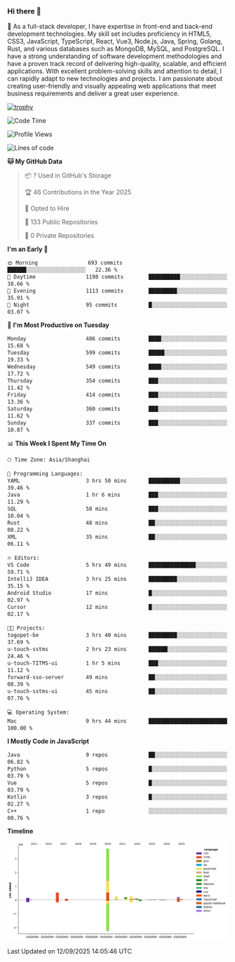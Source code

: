 ### Hi there 👋

🌱 As a full-stack developer, I have expertise in front-end and back-end development technologies. My skill set includes proficiency in HTML5, CSS3, JavaScript, TypeScript, React, Vue3, Node.js, Java, Spring, Golang, Rust, and various databases such as MongoDB, MySQL, and PostgreSQL. I have a strong understanding of software development methodologies and have a proven track record of delivering high-quality, scalable, and efficient applications. With excellent problem-solving skills and attention to detail, I can rapidly adapt to new technologies and projects. I am passionate about creating user-friendly and visually appealing web applications that meet business requirements and deliver a great user experience.

[![trophy](https://github-profile-trophy.vercel.app/?username=elton&rank=SECRET,SSS,SS,S,AAA,AA,A&theme=onedark&no-frame=true&margin-w=10)](https://github.com/ryo-ma/github-profile-trophy)

<!--START_SECTION:waka-->
![Code Time](http://img.shields.io/badge/Code%20Time-1%2C903%20hrs%2054%20mins-blue)

![Profile Views](http://img.shields.io/badge/Profile%20Views-0-blue)

![Lines of code](https://img.shields.io/badge/From%20Hello%20World%20I%27ve%20Written-5.9%20million%20lines%20of%20code-blue)

**🐱 My GitHub Data** 

> 📦 ? Used in GitHub's Storage 
 > 
> 🏆 46 Contributions in the Year 2025
 > 
> 💼 Opted to Hire
 > 
> 📜 133 Public Repositories 
 > 
> 🔑 0 Private Repositories 
 > 
**I'm an Early 🐤** 

```text
🌞 Morning                693 commits         ██████░░░░░░░░░░░░░░░░░░░   22.36 % 
🌆 Daytime                1198 commits        ██████████░░░░░░░░░░░░░░░   38.66 % 
🌃 Evening                1113 commits        █████████░░░░░░░░░░░░░░░░   35.91 % 
🌙 Night                  95 commits          █░░░░░░░░░░░░░░░░░░░░░░░░   03.07 % 
```
📅 **I'm Most Productive on Tuesday** 

```text
Monday                   486 commits         ████░░░░░░░░░░░░░░░░░░░░░   15.68 % 
Tuesday                  599 commits         █████░░░░░░░░░░░░░░░░░░░░   19.33 % 
Wednesday                549 commits         ████░░░░░░░░░░░░░░░░░░░░░   17.72 % 
Thursday                 354 commits         ███░░░░░░░░░░░░░░░░░░░░░░   11.42 % 
Friday                   414 commits         ███░░░░░░░░░░░░░░░░░░░░░░   13.36 % 
Saturday                 360 commits         ███░░░░░░░░░░░░░░░░░░░░░░   11.62 % 
Sunday                   337 commits         ███░░░░░░░░░░░░░░░░░░░░░░   10.87 % 
```


📊 **This Week I Spent My Time On** 

```text
🕑︎ Time Zone: Asia/Shanghai

💬 Programming Languages: 
YAML                     3 hrs 50 mins       ██████████░░░░░░░░░░░░░░░   39.46 % 
Java                     1 hr 6 mins         ███░░░░░░░░░░░░░░░░░░░░░░   11.29 % 
SQL                      58 mins             ███░░░░░░░░░░░░░░░░░░░░░░   10.04 % 
Rust                     48 mins             ██░░░░░░░░░░░░░░░░░░░░░░░   08.22 % 
XML                      35 mins             ██░░░░░░░░░░░░░░░░░░░░░░░   06.11 % 

🔥 Editors: 
VS Code                  5 hrs 49 mins       ███████████████░░░░░░░░░░   59.71 % 
IntelliJ IDEA            3 hrs 25 mins       █████████░░░░░░░░░░░░░░░░   35.15 % 
Android Studio           17 mins             █░░░░░░░░░░░░░░░░░░░░░░░░   02.97 % 
Cursor                   12 mins             █░░░░░░░░░░░░░░░░░░░░░░░░   02.17 % 

🐱‍💻 Projects: 
togopet-be               3 hrs 40 mins       █████████░░░░░░░░░░░░░░░░   37.69 % 
u-touch-sstms            2 hrs 23 mins       ██████░░░░░░░░░░░░░░░░░░░   24.46 % 
u-touch-TITMS-ui         1 hr 5 mins         ███░░░░░░░░░░░░░░░░░░░░░░   11.12 % 
forward-sso-server       49 mins             ██░░░░░░░░░░░░░░░░░░░░░░░   08.39 % 
u-touch-sstms-ui         45 mins             ██░░░░░░░░░░░░░░░░░░░░░░░   07.76 % 

💻 Operating System: 
Mac                      9 hrs 44 mins       █████████████████████████   100.00 % 
```

**I Mostly Code in JavaScript** 

```text
Java                     9 repos             ██░░░░░░░░░░░░░░░░░░░░░░░   06.82 % 
Python                   5 repos             █░░░░░░░░░░░░░░░░░░░░░░░░   03.79 % 
Vue                      5 repos             █░░░░░░░░░░░░░░░░░░░░░░░░   03.79 % 
Kotlin                   3 repos             █░░░░░░░░░░░░░░░░░░░░░░░░   02.27 % 
C++                      1 repo              ░░░░░░░░░░░░░░░░░░░░░░░░░   00.76 % 
```



**Timeline**

![Lines of Code chart](https://raw.githubusercontent.com/elton/elton/main/assets/bar_graph.png)


 Last Updated on 12/09/2025 14:05:46 UTC
<!--END_SECTION:waka-->

<!--
**elton/elton** is a ✨ _special_ ✨ repository because its `README.md` (this file) appears on your GitHub profile.

Here are some ideas to get you started:

- 🔭 I’m currently working on ...
- 🌱 I’m currently learning ...
- 👯 I’m looking to collaborate on ...
- 🤔 I’m looking for help with ...
- 💬 Ask me about ...
- 📫 How to reach me: ...
- 😄 Pronouns: ...
- ⚡ Fun fact: ...
-->

